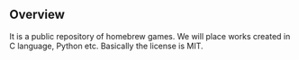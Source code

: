 ## Overview

It is a public repository of homebrew games. We will place works created in C language, Python etc. Basically the license is MIT.
